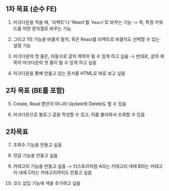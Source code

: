 ## 1차 목표 (순수 FE)

1. 마크다운을 적을 때, '리액트'나 'React'를 '`React`'로 바꾸는 기능
   -> 즉, 특정 키워드를 어떤 문자열로 바꾸는 기능

2. 그리고 1의 기능을 바꿀지 말지, 혹은 React를 리액트로 바꿀지도 선택할 수 있는 설정 기능

3. 마크다운의 첫 줄은, 자동으로 글의 제목이 될 수 있게 하고 싶음
   -> 반대로, 글의 제목이 마크다운의 첫 줄이 될 수 있게 하고 싶음

4. 마크다운을 통해 만들고 있는 문서를 HTML로 바로 보고 싶음

## 2차 목표 (BE를 포함)

5. Create, Read 뿐만이 아니라 Update와 Delete도 할 수 있음

6. 마크다운으로 블로그 글을 작성할 수 있고, 이를 불러와서 조회할 수 있음

## 2차목표

7. 조회수 기능을 만들고 싶음

8. 댓글 기능을 만들고 싶음

9. 카테고리 기능을 만들고 싶음 -> 티스토리처럼 A라는 카테고리 내에 B라는 카테고리 내에 C라는 카테고리까지도 만들고 싶음

10. 코드 삽입 기능에 색을 추가하고 싶음
